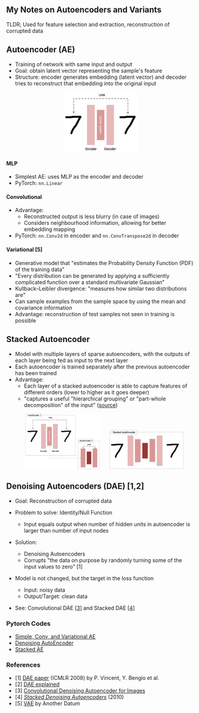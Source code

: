 ## My Notes on Autoencoders and Variants

TLDR; Used for feature selection and extraction, reconstruction of corrupted data

Autoencoder (AE)
-------
* Training of network with same input and output
* Goal: obtain latent vector representing the sample's feature
* Structure: encoder generates embedding (latent vector) and decoder tries to reconstruct that embedding into the original input

<p align="center">
<img src="./imgs/autoencoder_ae.png" width="200" alt="AE">
</p>

#### MLP
* Simplest AE: uses MLP as the encoder and decoder
* PyTorch: `nn.Linear`

#### Convolutional
* Advantage:
    * Reconstructed output is less blurry (in case of images)
    * Considers neighbourhood information, allowing for better embedding mapping
* PyTorch: `nn.Conv2d` in encoder and `nn.ConvTranspose2d` in decoder

#### Variational [5]
* Generative model that "estimates the Probability Density Function (PDF) of the training data"
* "Every distribution can be generated by applying a sufficiently complicated function over a standard multivariate Gaussian"
* Kullback–Leibler divergence: "measures how similar two distributions are"
* Can sample examples from the sample space by using the mean and covariance information
* Advantage: reconstruction of test samples not seen in training is possible 

Stacked Autoencoder
-------
* Model with multiple layers of sparse autoencoders, with the outputs of each layer being fed as input to the next layer
* Each autoencoder is trained separately after the previous autoencoder has been trained
* Advantage:
    * Each layer of a stacked autoencoder is able to capture features of different orders (lower to higher as it goes deeper)
    * "captures a useful "hierarchical grouping" or "part-whole decomposition" of the input" ([source](http://ufldl.stanford.edu/wiki/index.php/Stacked_Autoencoders))

<p align="center">
<img src="./imgs/autoencoder_stacked_ae_training.png" width="200" alt="Stacked AE Training" hspace="20">
<img src="./imgs/autoencoder_stacked_ae_testing.png" width="200" alt="Stacked AE Testing">
</p>

Denoising Autoencoders (DAE) [1,2]
-------
* Goal: Reconstruction of corrupted data
* Problem to solve: Identity/Null Function
    * Input equals output when number of hidden units in autoencoder is larger than number of input nodes
* Solution:
    * Denoising Autoencoders
    * Corrupts "the data on purpose by randomly turning some of the input values to zero" [1]
* Model is not changed, but the target in the loss function
    * Input: noisy data
    * Output/Target: clean data 

* See: Convolutional DAE [[3](https://srinjaypaul.github.io/Convolutional_autoencoders_for_images/)] and Stacked DAE [[4](﻿http://www.jmlr.org/papers/volume11/vincent10a/vincent10a.pdf)]

### Pytorch Codes
* [Simple, Conv, and Variational AE](https://github.com/L1aoXingyu/pytorch-beginner)
* [Denoising AutoEncoder](https://github.com/GunhoChoi/Kind-PyTorch-Tutorial/tree/master/07_Denoising_Autoencoder)
* [Stacked AE](https://github.com/ShayanPersonal/stacked-autoencoder-pytorch)

### References
* [1] [DAE paper](http://www.cs.toronto.edu/~larocheh/publications/icml-2008-denoising-autoencoders.pdf) (ICMLR 2008) by P. Vincent, Y. Bengio et al.
* [2] [DAE explained](https://towardsdatascience.com/denoising-autoencoders-explained-dbb82467fc2)
* [3] [Convolutional Denoising Autoencoder for Images](https://srinjaypaul.github.io/Convolutional_autoencoders_for_images/)
* [4] [*Stacked Denoising Autoencoders*](﻿http://www.jmlr.org/papers/volume11/vincent10a/vincent10a.pdf) (2010)
* [5] [VAE](http://anotherdatum.com/vae.html) by Another Datum